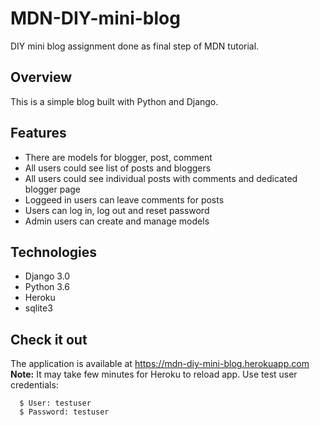 # MDN-DIY-mini-blog
DIY mini blog assignment done as final step of MDN tutorial.

## Overview

This is a simple blog built with Python and Django.

## Features
* There are models for blogger, post, comment
* All users could see list of posts and bloggers 
* All users could see individual posts with comments and dedicated blogger page
* Loggeed in users can leave comments for posts
* Users can log in, log out and reset password
* Admin users can create and manage models

## Technologies
* Django 3.0
* Python 3.6
* Heroku
* sqlite3

## Check it out
The application is available at https://mdn-diy-mini-blog.herokuapp.com  
**Note:** It may take few minutes for Heroku to reload app.
Use test user credentials:
```
  $ User: testuser
  $ Password: testuser
```
